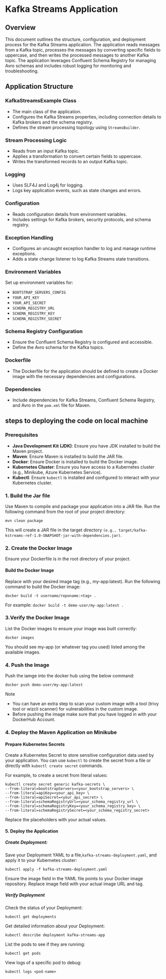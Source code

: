 # Kafka Streams Application

## Overview

This document outlines the structure, configuration, and deployment process for the Kafka Streams application. The application reads messages from a Kafka topic, processes the messages by converting specific fields to uppercase, and then writes the processed messages to another Kafka topic. The application leverages Confluent Schema Registry for managing Avro schemas and includes robust logging for monitoring and troubleshooting.

## Application Structure

### KafkaStreamsExample Class

- The main class of the application.
- Configures the Kafka Streams properties, including connection details to Kafka brokers and the schema registry.
- Defines the stream processing topology using `StreamsBuilder`.

### Stream Processing Logic

- Reads from an input Kafka topic.
- Applies a transformation to convert certain fields to uppercase.
- Writes the transformed records to an output Kafka topic.

### Logging

- Uses SLF4J and Log4j for logging.
- Logs key application events, such as state changes and errors.

### Configuration

- Reads configuration details from environment variables.
- Includes settings for Kafka brokers, security protocols, and schema registry.

### Exception Handling

- Configures an uncaught exception handler to log and manage runtime exceptions.
- Adds a state change listener to log Kafka Streams state transitions.

### Environment Variables

Set up environment variables for:
- `BOOTSTRAP_SERVERS_CONFIG`
- `YOUR_API_KEY`
- `YOUR_API_SECRET`
- `SCHEMA_REGISTRY_URL`
- `SCHEMA_REGISTRY_KEY`
- `SCHEMA_REGISTRY_SECRET`

### Schema Registry Configuration

- Ensure the Confluent Schema Registry is configured and accessible.
- Define the Avro schema for the Kafka topics.

### Dockerfile

- The Dockerfile for the application should be defined to create a Docker image with the necessary dependencies and configurations.

### Dependencies

- Include dependencies for Kafka Streams, Confluent Schema Registry, and Avro in the `pom.xml` file for Maven.

## steps to deploying the code on local machine
### Prerequisites
- **Java Development Kit (JDK)**: Ensure you have JDK installed to build the Maven project.
- **Maven**: Ensure Maven is installed to build the JAR file.
- **Docker**: Ensure Docker is installed to build the Docker image.
- **Kubernetes Cluster**: Ensure you have access to a Kubernetes cluster (e.g., Minikube, Azure Kubernetes Service).
- **Kubectl**: Ensure `kubectl` is installed and configured to interact with your Kubernetes cluster.

### 1. Build the Jar file
Use Maven to compile and package your application into a JAR file. Run the following command from the root of your project directory:

`mvn clean package`

This will create a JAR file in the target directory `(e.g., target/kafka-kstreams-ref-1.0-SNAPSHOT-jar-with-dependencies.jar)`.

### 2. Create the Docker Image
Ensure your Dockerfile is in the root directory of your project.

#### Build the Docker Image
   Replace <tag> with your desired image tag (e.g., my-app:latest). Run the following command to build the Docker image: 
   
   `docker build -t username/reponame:<tag> .`

   For example:  `docker build -t demo-user/my-app:latest .`

### 3.Verify the Docker Image
List the Docker images to ensure your image was built correctly:

`docker images`

You should see my-app (or whatever tag you used) listed among the available images.

### 4. Push the Image
Push the iamge into the docker hub using the below command:

`docker push demo-user/my-app:latest`


> [!NOTE]
> - You can have an extra step to scan your custom image with a tool (trivy tool or wizcli scanner) for vulnerabilities in the custom image.
>- Before pushing the image make sure that you have logged in with your DockerHub Account.



### 4. Deploy the Maven Application on Minikube
#### Prepare Kubernetes Secrets

Create a Kubernetes Secret to store sensitive configuration data used by your application. You can use `kubectl` to create the secret from a file or directly with `kubectl create secret` commands.

For example, to create a secret from literal values:

    kubectl create secret generic kafka-secrets \
    --from-literal=bootstrapServers=<your_bootstrap_servers> \
    --from-literal=apiKey=<your_api_key> \
    --from-literal=apiSecret=<your_api_secret> \
    --from-literal=schemaRegistryUrl=<your_schema_registry_url \
    --from-literal=schemaRegistryKey=<your_schema_registry_key> \
    --from-literal=schemaRegistrySecret=<your_schema_registry_secret>


Replace the placeholders with your actual values.

#### 5. Deploy the Application
##### Create Deployment:
Save your Deployment YAML to a file,`kafka-streams-deployment.yaml`, and apply it to your Kubernetes cluster:

    kubectl apply -f kafka-streams-deployment.yaml

Ensure the image field in the YAML file points to your Docker image repository. Replace image field with your actual image URL and tag.

##### Verify Deployment

Check the status of your Deployment:

    kubectl get deployments

Get detailed information about your Deployment:

    kubectl describe deployment kafka-streams-app

List the pods to see if they are running:

    kubectl get pods

View logs of a specific pod to debug:

    kubectl logs <pod-name>